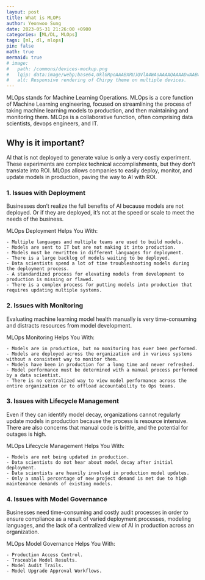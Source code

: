 ```yaml
---
layout: post
title: What is MLOPs
author: Yeonwoo Sung
date: 2023-05-31 21:26:00 +0900
categories: [ML/DL, MLOps]
tags: [ml, dl, mlops]
pin: false
math: true
mermaid: true
# image:
#   path: /commons/devices-mockup.png
#   lqip: data:image/webp;base64,UklGRpoAAABXRUJQVlA4WAoAAAAQAAAADwAABwAAQUxQSDIAAAARL0AmbZurmr57yyIiqE8oiG0bejIYEQTgqiDA9vqnsUSI6H+oAERp2HZ65qP/VIAWAFZQOCBCAAAA8AEAnQEqEAAIAAVAfCWkAALp8sF8rgRgAP7o9FDvMCkMde9PK7euH5M1m6VWoDXf2FkP3BqV0ZYbO6NA/VFIAAAA
#   alt: Responsive rendering of Chirpy theme on multiple devices.
---
```


MLOps stands for Machine Learning Operations. MLOps is a core function of Machine Learning engineering, focused on streamlining the process of taking machine learning models to production, and then maintaining and monitoring them. MLOps is a collaborative function, often comprising data scientists, devops engineers, and IT.

## Why is it important?

AI that is not deployed to generate value is only a very costly experiment. These experiments are complex technical accomplishments, but they don’t translate into ROI. MLOps allows companies to easily deploy, monitor, and update models in production, paving the way to AI with ROI.

### 1. Issues with Deployment

Businesses don’t realize the full benefits of AI because models are not deployed. Or if they are deployed, it’s not at the speed or scale to meet the needs of the business.

MLOps Deployment Helps You With:

    - Multiple languages and multiple teams are used to build models.
    - Models are sent to IT but are not making it into production.
    - Models must be rewritten in different languages for deployment.
    - There is a large backlog of models waiting to be deployed.
    - Data scientists spend a lot of time troubleshooting models during the deployment process.
    - A standardized process for elevating models from development to production is missing or flawed.
    - There is a complex process for putting models into production that requires updating multiple systems.

### 2. Issues with Monitoring

Evaluating machine learning model health manually is very time-consuming and distracts resources from model development.

MLOps Monitoring Helps You With:

    - Models are in production, but no monitoring has ever been performed.
    - Models are deployed across the organization and in various systems without a consistent way to monitor them.
    - Models have been in production for a long time and never refreshed.
    - Model performance must be determined with a manual process performed by a data scientist.
    - There is no centralized way to view model performance across the entire organization or to offload accountability to Ops teams.

### 3. Issues with Lifecycle Management

Even if they can identify model decay, organizations cannot regularly update models in production because the process is resource intensive. There are also concerns that manual code is brittle, and the potential for outages is high.

MLOps Lifecycle Management Helps You With:

    - Models are not being updated in production.
    - Data scientists do not hear about model decay after initial deployment.
    - Data scientists are heavily involved in production model updates.
    - Only a small percentage of new project demand is met due to high maintenance demands of existing models.

### 4. Issues with Model Governance

Businesses need time-consuming and costly audit processes in order to ensure compliance as a result of varied deployment processes, modeling languages, and the lack of a centralized view of AI in production across an organization.

MLOps Model Governance Helps You With:

    - Production Access Control.
    - Traceable Model Results.
    - Model Audit Trails.
    - Model Upgrade Approval Workflows.

